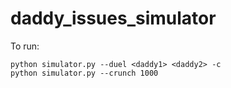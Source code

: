 # daddy_issues_simulator
To run:
```
python simulator.py --duel <daddy1> <daddy2> -c
python simulator.py --crunch 1000
```
